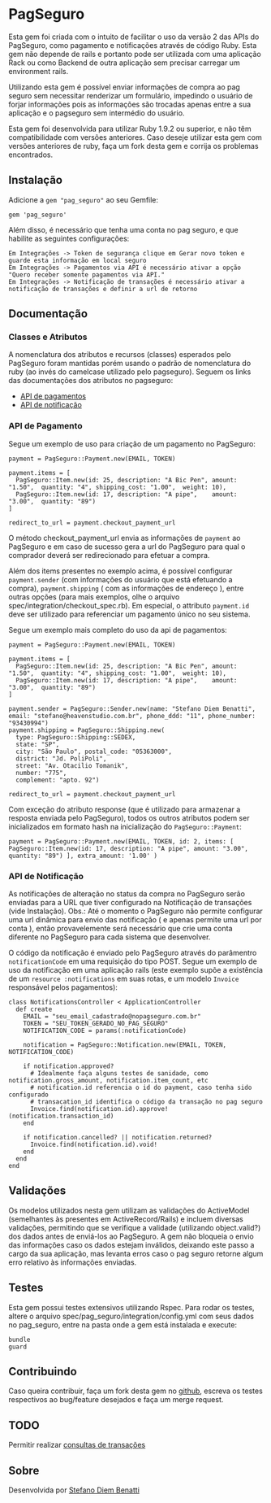 # PagSeguro

Esta gem foi criada com o intuito de facilitar o uso da versão 2 das APIs do PagSeguro, como pagamento e notificações através de código Ruby. Esta gem não depende de rails e portanto pode ser utilizada com uma aplicação Rack ou como Backend de outra aplicação sem precisar carregar um environment rails.

Utilizando esta gem é possível enviar informações de compra ao pag seguro sem necessitar renderizar um formulário, impedindo o usuário de forjar informações pois as informações são trocadas apenas entre a sua aplicação e o pagseguro sem intermédio do usuário.

Esta gem foi desenvolvida para utilizar Ruby 1.9.2 ou superior, e não têm compatibilidade com versões anteriores. Caso deseje utilizar esta gem com versões anteriores de ruby, faça um fork desta gem e corrija os problemas encontrados.

## Instalação

Adicione a `gem "pag_seguro"` ao seu Gemfile:

    gem 'pag_seguro'
	
Além disso, é necessário que tenha uma conta no pag seguro, e que habilite as seguintes configurações:

    Em Integrações -> Token de segurança clique em Gerar novo token e guarde esta informação em local seguro
    Em Integrações -> Pagamentos via API é necessário ativar a opção "Quero receber somente pagamentos via API."
    Em Integrações -> Notificação de transações é necessário ativar a notificação de transações e definir a url de retorno
	
## Documentação
### Classes e Atributos

A nomenclatura dos atributos e recursos (classes) esperados pelo PagSeguro foram mantidas porém usando o padrão de nomenclatura do ruby (ao invés do camelcase utilizado pelo pagseguro). Seguem os links das documentações dos atributos no pagseguro:

* [API de pagamentos](https://pagseguro.uol.com.br/v2/guia-de-integracao/api-de-pagamentos.html#v2-item-api-de-pagamentos-parametros-api)
* [API de notificação](https://pagseguro.uol.com.br/v2/guia-de-integracao/api-de-notificacoes.html)

###  API de Pagamento

Segue um exemplo de uso para criação de um pagamento no PagSeguro:

    payment = PagSeguro::Payment.new(EMAIL, TOKEN)
    
    payment.items = [
      PagSeguro::Item.new(id: 25, description: "A Bic Pen", amount: "1.50",  quantity: "4", shipping_cost: "1.00",  weight: 10),
      PagSeguro::Item.new(id: 17, description: "A pipe",    amount: "3.00",  quantity: "89")
    ]
    
    redirect_to_url = payment.checkout_payment_url
    
O método checkout_payment_url envia as informações de `payment` ao PagSeguro e em caso de sucesso gera a url do PagSeguro para qual o comprador deverá ser redirecionado para efetuar a compra.

Além dos items presentes no exemplo acima, é possível configurar `payment.sender` (com informações do usuário que está efetuando a compra), `payment.shipping` ( com as informações de endereço ), entre outras opções (para mais exemplos, olhe o arquivo spec/integration/checkout_spec.rb). Em especial, o attributo `payment.id` deve ser utilizado para referenciar um pagamento único no seu sistema.

Segue um exemplo mais completo do uso da api de pagamentos:

    payment = PagSeguro::Payment.new(EMAIL, TOKEN)
    
    payment.items = [
      PagSeguro::Item.new(id: 25, description: "A Bic Pen", amount: "1.50",  quantity: "4", shipping_cost: "1.00",  weight: 10),
      PagSeguro::Item.new(id: 17, description: "A pipe",    amount: "3.00",  quantity: "89")
    ]
    
    payment.sender = PagSeguro::Sender.new(name: "Stefano Diem Benatti", email: "stefano@heavenstudio.com.br", phone_ddd: "11", phone_number: "93430994")
    payment.shipping = PagSeguro::Shipping.new(
      type: PagSeguro::Shipping::SEDEX,
      state: "SP",
      city: "São Paulo", postal_code: "05363000",
      district: "Jd. PoliPoli",
      street: "Av. Otacilio Tomanik",
      number: "775",
      complement: "apto. 92")
    
    redirect_to_url = payment.checkout_payment_url
    

Com exceção do atributo response (que é utilizado para armazenar a resposta enviada pelo PagSeguro), todos os outros atributos podem ser inicializados em formato hash na inicialização do `PagSeguro::Payment`:

    payment = PagSeguro::Payment.new(EMAIL, TOKEN, id: 2, items: [ PagSeguro::Item.new(id: 17, description: "A pipe", amount: "3.00",  quantity: "89") ], extra_amount: '1.00' )

### API de Notificação

As notificações de alteração no status da compra no PagSeguro serão enviadas para a URL que tiver configurado na Notificação de transações (vide Instalação). Obs.: Até o momento o PagSeguro não permite configurar uma url dinâmica para envio das notificação ( e apenas permite uma url por conta ), então provavelemente será necessário que crie uma conta diferente no PagSeguro para cada sistema que desenvolver.

O código da notificação é enviado pelo PagSeguro através do parâmentro `notificationCode` em uma requisição do tipo POST. Segue um exemplo de uso da notificação em uma aplicação rails (este exemplo supõe a existência de um `resource :notifications` em suas rotas, e um modelo `Invoice` responsável pelos pagamentos):

    class NotificationsController < ApplicationController
      def create
        EMAIL = "seu_email_cadastrado@nopagseguro.com.br"
        TOKEN = "SEU_TOKEN_GERADO_NO_PAG_SEGURO"
        NOTIFICATION_CODE = params(:notificationCode)
        
        notification = PagSeguro::Notification.new(EMAIL, TOKEN, NOTIFICATION_CODE)
        
        if notification.approved?
          # Idealmente faça alguns testes de sanidade, como notification.gross_amount, notification.item_count, etc
          # notification.id referencia o id do payment, caso tenha sido configurado
          # transacation_id identifica o código da transação no pag seguro
          Invoice.find(notification.id).approve!(notification.transaction_id)
        end
        
        if notification.cancelled? || notification.returned?
          Invoice.find(notification.id).void!
        end
      end
    end

## Validações

Os modelos utilizados nesta gem utilizam as validações do ActiveModel (semelhantes às presentes em ActiveRecord/Rails) e incluem diversas validações, permitindo que se verifique a validade (utilizando object.valid?) dos dados antes de enviá-los ao PagSeguro. A gem não bloqueia o envio das informações caso os dados estejam inválidos, deixando este passo a cargo da sua aplicação, mas levanta erros caso o pag seguro retorne algum erro relativo às informações enviadas.

## Testes

Esta gem possui testes extensivos utilizando Rspec. Para rodar os testes, altere o arquivo spec/pag_seguro/integration/config.yml com seus dados no pag_seguro, entre na pasta onde a gem está instalada e execute:

    bundle
    guard

## Contribuindo

Caso queira contribuir, faça um fork desta gem no [github](https://github.com/heavenstudio/pag_seguro), escreva os testes respectivos ao bug/feature desejados e faça um merge request.

## TODO

Permitir realizar [consultas de transações](https://pagseguro.uol.com.br/v2/guia-de-integracao/consultas.html)

## Sobre

Desenvolvida por [Stefano Diem Benatti](mailto:stefano@heavenstudio.com.br)
